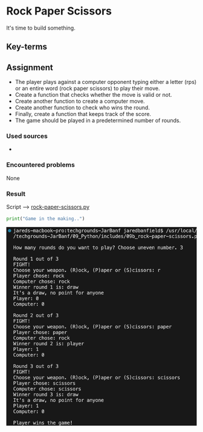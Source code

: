 # Rock Paper Scissors
It's time to build something.

## Key-terms

## Assignment

- The player plays against a computer opponent typing either a letter (rps) or an entire word (rock paper scissors) to play their move.
- Create a function that checks whether the move is valid or not.
- Create another function to create a computer move.
- Create another function to check who wins the round.
- Finally, create a function that keeps track of the score.
- The game should be played in a predetermined number of rounds.

### Used sources
- []()

### Encountered problems
None

### Result

Script --> [rock-paper-scissors.py](/09_Python/includes/09b_rock-paper-scissors.py)

```py
print("Game in the making..")
```

![rock paper scissors](/09_Python/includes/09b_rock-paper-scissors1.png)<br>